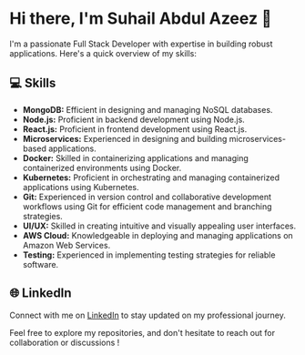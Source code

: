 # Hi there, I'm Suhail Abdul Azeez 👋

I'm a passionate Full Stack Developer with expertise in building robust applications. Here's a quick overview of my skills:

## 💻 Skills
- **MongoDB:** Efficient in designing and managing NoSQL databases.
- **Node.js:** Proficient in backend development using Node.js.
- **React.js:** Proficient in frontend development using React.js.
- **Microservices:** Experienced in designing and building microservices-based applications.
- **Docker:** Skilled in containerizing applications and managing containerized environments using Docker.
- **Kubernetes:** Proficient in orchestrating and managing containerized applications using Kubernetes.
- **Git:** Experienced in version control and collaborative development workflows using Git for efficient code management and branching strategies.
- **UI/UX:** Skilled in creating intuitive and visually appealing user interfaces.
- **AWS Cloud:** Knowledgeable in deploying and managing applications on Amazon Web Services.
- **Testing:** Experienced in implementing testing strategies for reliable software.


## 🌐 LinkedIn
Connect with me on [LinkedIn](https://www.linkedin.com/in/suhail-abdul-azeez-profile) to stay updated on my professional journey.

Feel free to explore my repositories, and don't hesitate to reach out for collaboration or discussions !




